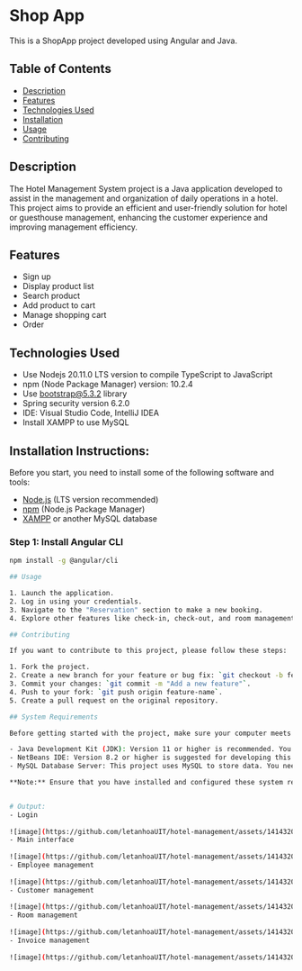 # Shop App

This is a ShopApp project developed using Angular and Java.

## Table of Contents

- [Description](#description)
- [Features](#features)
- [Technologies Used](#technologies-used)
- [Installation](#installation)
- [Usage](#usage)
- [Contributing](#contributing)

## Description

The Hotel Management System project is a Java application developed to assist in the management and organization of daily operations in a hotel. This project aims to provide an efficient and user-friendly solution for hotel or guesthouse management, enhancing the customer experience and improving management efficiency.

## Features

- Sign up
- Display product list
- Search product
- Add product to cart
- Manage shopping cart
- Order

## Technologies Used

- Use Nodejs 20.11.0 LTS version to compile TypeScript to JavaScript
- npm (Node Package Manager) version: 10.2.4
- Use bootstrap@5.3.2 library
- Spring security version 6.2.0 
- IDE: Visual Studio Code, IntelliJ IDEA
- Install XAMPP to use MySQL
  
## Installation Instructions:

Before you start, you need to install some of the following software and tools:

- [Node.js](https://nodejs.org/) (LTS version recommended)
- [npm](https://www.npmjs.com/) (Node.js Package Manager)
- [XAMPP](https://www.apachefriends.org/index.html) or another MySQL database

### Step 1: Install Angular CLI

```bash
npm install -g @angular/cli

## Usage

1. Launch the application.
2. Log in using your credentials.
3. Navigate to the "Reservation" section to make a new booking.
4. Explore other features like check-in, check-out, and room management as a staff and employee management as a manager.

## Contributing

If you want to contribute to this project, please follow these steps:

1. Fork the project.
2. Create a new branch for your feature or bug fix: `git checkout -b feature-name`.
3. Commit your changes: `git commit -m "Add a new feature"`.
4. Push to your fork: `git push origin feature-name`.
5. Create a pull request on the original repository.

## System Requirements

Before getting started with the project, make sure your computer meets the following requirements:

- Java Development Kit (JDK): Version 11 or higher is recommended. You can download the JDK [here](https://www.oracle.com/java/technologies/javase-downloads.html).
- NetBeans IDE: Version 8.2 or higher is suggested for developing this project. You can download NetBeans IDE [here](https://netbeans.apache.org/download/index.html).
- MySQL Database Server: This project uses MySQL to store data. You need to install MySQL Database Server version 5.7 or higher. Download MySQL [here](https://dev.mysql.com/downloads/mysql/).

**Note:** Ensure that you have installed and configured these system requirements before running the project.


# Output:
- Login
               
![image](https://github.com/letanhoaUIT/hotel-management/assets/141432034/603badd1-72f2-4a02-9bcf-f5954879166f)
- Main interface
                         
![image](https://github.com/letanhoaUIT/hotel-management/assets/141432034/84039fec-0c45-439a-949b-48734d24f660)
- Employee management
                   
![image](https://github.com/letanhoaUIT/hotel-management/assets/141432034/eecdbc42-decf-4f75-adc1-9dc13527a55c)
- Customer management
                  
![image](https://github.com/letanhoaUIT/hotel-management/assets/141432034/2517961e-1d1e-4846-8910-bc7cbc229e54)
- Room management
              
![image](https://github.com/letanhoaUIT/hotel-management/assets/141432034/c2a28cb6-6352-4912-ba51-f375d3701c53)
- Invoice management
  
![image](https://github.com/letanhoaUIT/hotel-management/assets/141432034/b9126167-5a6b-4ad1-91c0-95c89bad247f)



